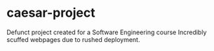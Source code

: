 # caesar-project
Defunct project created for a Software Engineering course
Incredibly scuffed webpages due to rushed deployment.
